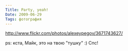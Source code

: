 ```yaml
---
Title: Party, yeah!
Date: 2009-06-29
Tags: фотография
---
```


http://www.flickr.com/photos/alexeypegov/3671743627/

ps: кста, Майк, это на твою "тушку" :) Спс!